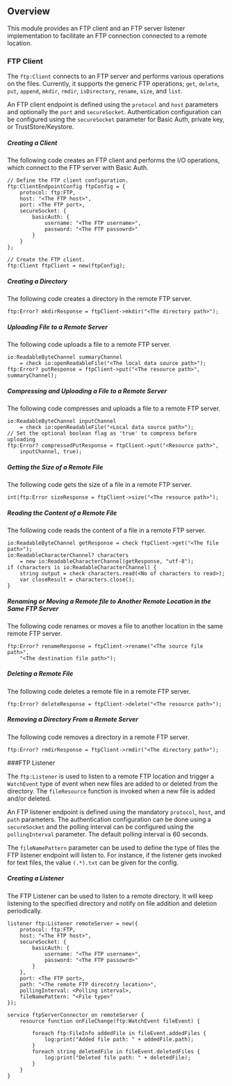 ## Overview

This module provides an FTP client and an FTP server listener implementation to facilitate an FTP connection connected to a remote location.

### FTP Client

The `ftp:Client` connects to an FTP server and performs various operations on the files. Currently, it supports the
generic FTP operations; `get`, `delete`, `put`, `append`, `mkdir`, `rmdir`, `isDirectory`, `rename`, `size`, and
 `list`.

An FTP client endpoint is defined using the `protocol` and `host` parameters and optionally the `port` and
`secureSocket`. Authentication configuration can be configured using the `secureSocket` parameter for Basic Auth,
private key, or TrustStore/Keystore.

##### Creating a Client

The following code creates an FTP client and performs the I/O operations, which connect to the FTP server with Basic Auth.
```ballerina
// Define the FTP client configuration.
ftp:ClientEndpointConfig ftpConfig = {
    protocol: ftp:FTP,
    host: "<The FTP host>",
    port: <The FTP port>,
    secureSocket: {
        basicAuth: {
            username: "<The FTP username>",
            password: "<The FTP passowrd>"
        }
    }
};

// Create the FTP client.
ftp:Client ftpClient = new(ftpConfig);
```

##### Creating a Directory

The following code creates a directory in the remote FTP server.

```ballerina
ftp:Error? mkdirResponse = ftpClient->mkdir("<The directory path>");
```

##### Uploading File to a Remote Server

The following code uploads a file to a remote FTP server.

```ballerina
io:ReadableByteChannel summaryChannel
    = check io:openReadableFile("<The local data source path>");
ftp:Error? putResponse = ftpClient->put("<The resource path>", summaryChannel);
```

##### Compressing and Uploading a File to a Remote Server

The following code compresses and uploads a file to a remote FTP server.

```ballerina
io:ReadableByteChannel inputChannel
    = check io:openReadableFile("<Local data source path>");
// Set the optional boolean flag as 'true' to compress before uploading
ftp:Error? compressedPutResponse = ftpClient->put("<Resource path>",
    inputChannel, true);
```

##### Getting the Size of a Remote File

The following code gets the size of a file in a remote FTP server.

```ballerina
int|ftp:Error sizeResponse = ftpClient->size("<The resource path>");
```

##### Reading the Content of a Remote File

The following code reads the content of a file in a remote FTP server.

```ballerina
io:ReadableByteChannel getResponse = check ftpClient->get("<The file path>");
io:ReadableCharacterChannel? characters
    = new io:ReadableCharacterChannel(getResponse, "utf-8");
if (characters is io:ReadableCharacterChannel) {
    string output = check characters.read(<No of characters to read>);
    var closeResult = characters.close();
}
```

##### Renaming or Moving a Remote file to Another Remote Location in the Same FTP Server

The following code renames or moves a file to another location in the same remote FTP server.

```ballerina
ftp:Error? renameResponse = ftpClient->rename("<The source file path>",
    "<The destination file path>");
```

##### Deleting a Remote File

The following code deletes a remote file in a remote FTP server.

```ballerina
ftp:Error? deleteResponse = ftpClient->delete("<The resource path>");
```

##### Removing a Directory From a Remote Server

The following code removes a directory in a remote FTP server.

```ballerina
ftp:Error? rmdirResponse = ftpClient->rmdir("<The directory path>");
```

###FTP Listener

The `ftp:Listener` is used to listen to a remote FTP location and trigger a `WatchEvent` type of event when new
files are added to or deleted from the directory. The `fileResource` function is invoked when a new file is added
and/or deleted.

An FTP listener endpoint is defined using the mandatory `protocol`, `host`, and  `path` parameters. The authentication
configuration can be done using a `secureSocket` and the polling interval can be configured using the `pollingInterval` parameter.
The default polling interval is 60 seconds.

The `fileNamePattern` parameter can be used to define the type of files the FTP listener endpoint will listen to.
For instance, if the listener gets invoked for text files, the value `(.*).txt` can be given for the config.

##### Creating a Listener

The FTP Listener can be used to listen to a remote directory. It will keep listening to the specified directory and
notify on file addition and deletion periodically.

```ballerina
listener ftp:Listener remoteServer = new({
    protocol: ftp:FTP,
    host: "<The FTP host>",
    secureSocket: {
        basicAuth: {
            username: "<The FTP username>",
            password: "<The FTP passowrd>"
        }
    },
    port: <The FTP port>,
    path: "<The remote FTP direcotry location>",
    pollingInterval: <Polling interval>,
    fileNamePattern: "<File type>"
});

service ftpServerConnector on remoteServer {
    resource function onFileChange(ftp:WatchEvent fileEvent) {

        foreach ftp:FileInfo addedFile in fileEvent.addedFiles {
            log:print("Added file path: " + addedFile.path);
        }
        foreach string deletedFile in fileEvent.deletedFiles {
            log:print("Deleted file path: " + deletedFile);
        }
    }
}
```
